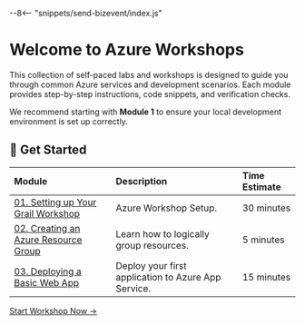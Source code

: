 --8<-- "snippets/send-bizevent/index.js"

# **Welcome to Azure Workshops**

This collection of self-paced labs and workshops is designed to guide you through common Azure services and development scenarios. Each module provides step-by-step instructions, code snippets, and verification checks.

We recommend starting with **Module 1** to ensure your local development environment is set up correctly.

## **🚀 Get Started**

| Module | Description | Time Estimate |
| :---- | :---- | :---- |
| [01\. Setting up Your Grail Workshop](workshops/01_workshop_setup.md) | Azure Workshop Setup. | 30 minutes |
| [02\. Creating an Azure Resource Group](workshops/02_create_resource_group.md) | Learn how to logically group resources. | 5 minutes |
| [03\. Deploying a Basic Web App](workshops/03_deploy_web_app.md) | Deploy your first application to Azure App Service. | 15 minutes |

[Start Workshop Now →](workshops/01_workshop_setup.md)